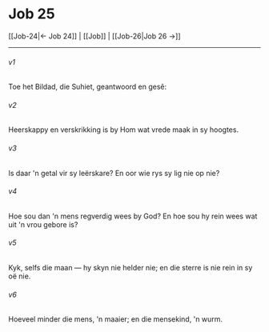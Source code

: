 # Job 25

[[Job-24|← Job 24]] | [[Job]] | [[Job-26|Job 26 →]]
***

###### v1
Toe het Bildad, die Suhiet, geantwoord en gesê: 
###### v2
Heerskappy en verskrikking is by Hom wat vrede maak in sy hoogtes. 
###### v3
Is daar 'n getal vir sy leërskare? En oor wie rys sy lig nie op nie? 
###### v4
Hoe sou dan 'n mens regverdig wees by God? En hoe sou hy rein wees wat uit 'n vrou gebore is? 
###### v5
Kyk, selfs die maan — hy skyn nie helder nie; en die sterre is nie rein in sy oë nie. 
###### v6
Hoeveel minder die mens, 'n maaier; en die mensekind, 'n wurm. 
